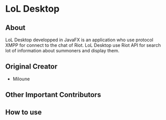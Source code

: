 # LoL Desktop
## About
LoL Desktop developped in JavaFX is an application who use protocol XMPP for connect to the chat of Riot.
LoL Desktop use Riot API for search lot of information about summoners and display them.

## Original Creator
* Miloune


## Other Important Contributors

## How to use
